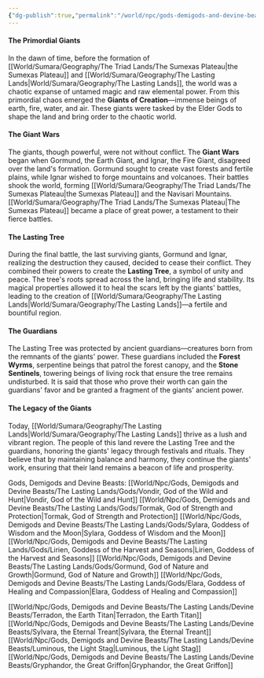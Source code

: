 ```yaml
---
{"dg-publish":true,"permalink":"/world/npc/gods-demigods-and-devine-beasts/the-lasting-lands/the-lasting-lands/"}
---
```


#### The Primordial Giants

In the dawn of time, before the formation of [[World/Sumara/Geography/The Triad Lands/The Sumexas Plateau\|the Sumexas Plateau]] and [[World/Sumara/Geography/The Lasting Lands\|World/Sumara/Geography/The Lasting Lands]], the world was a chaotic expanse of untamed magic and raw elemental power. From this primordial chaos emerged the **Giants of Creation**—immense beings of earth, fire, water, and air. These giants were tasked by the Elder Gods to shape the land and bring order to the chaotic world.

#### The Giant Wars

The giants, though powerful, were not without conflict. The **Giant Wars** began when Gormund, the Earth Giant, and Ignar, the Fire Giant, disagreed over the land's formation. Gormund sought to create vast forests and fertile plains, while Ignar wished to forge mountains and volcanoes. Their battles shook the world, forming [[World/Sumara/Geography/The Triad Lands/The Sumexas Plateau\|the Sumexas Plateau]] and the Navisari Mountains. [[World/Sumara/Geography/The Triad Lands/The Sumexas Plateau\|The Sumexas Plateau]] became a place of great power, a testament to their fierce battles.

#### The Lasting Tree

During the final battle, the last surviving giants, Gormund and Ignar, realizing the destruction they caused, decided to cease their conflict. They combined their powers to create the **Lasting Tree**, a symbol of unity and peace. The tree's roots spread across the land, bringing life and stability. Its magical properties allowed it to heal the scars left by the giants' battles, leading to the creation of [[World/Sumara/Geography/The Lasting Lands\|World/Sumara/Geography/The Lasting Lands]]—a fertile and bountiful region.

#### The Guardians

The Lasting Tree was protected by ancient guardians—creatures born from the remnants of the giants' power. These guardians included the **Forest Wyrms**, serpentine beings that patrol the forest canopy, and the **Stone Sentinels**, towering beings of living rock that ensure the tree remains undisturbed. It is said that those who prove their worth can gain the guardians' favor and be granted a fragment of the giants' ancient power.

#### The Legacy of the Giants

Today, [[World/Sumara/Geography/The Lasting Lands\|World/Sumara/Geography/The Lasting Lands]] thrive as a lush and vibrant region. The people of this land revere the Lasting Tree and the guardians, honoring the giants' legacy through festivals and rituals. They believe that by maintaining balance and harmony, they continue the giants' work, ensuring that their land remains a beacon of life and prosperity.

Gods, Demigods and Devine Beasts:
[[World/Npc/Gods, Demigods and Devine Beasts/The Lasting Lands/Gods/Vondir, God of the Wild and Hunt\|Vondir, God of the Wild and Hunt]]
[[World/Npc/Gods, Demigods and Devine Beasts/The Lasting Lands/Gods/Tormak, God of Strength and Protection\|Tormak, God of Strength and Protection]]
[[World/Npc/Gods, Demigods and Devine Beasts/The Lasting Lands/Gods/Sylara, Goddess of Wisdom and the Moon\|Sylara, Goddess of Wisdom and the Moon]]
[[World/Npc/Gods, Demigods and Devine Beasts/The Lasting Lands/Gods/Lirien, Goddess of the Harvest and Seasons\|Lirien, Goddess of the Harvest and Seasons]]
[[World/Npc/Gods, Demigods and Devine Beasts/The Lasting Lands/Gods/Gormund, God of Nature and Growth\|Gormund, God of Nature and Growth]]
[[World/Npc/Gods, Demigods and Devine Beasts/The Lasting Lands/Gods/Elara, Goddess of Healing and Compassion\|Elara, Goddess of Healing and Compassion]]

[[World/Npc/Gods, Demigods and Devine Beasts/The Lasting Lands/Devine Beasts/Terradon, the Earth Titan\|Terradon, the Earth Titan]]
[[World/Npc/Gods, Demigods and Devine Beasts/The Lasting Lands/Devine Beasts/Sylvara, the Eternal Treant\|Sylvara, the Eternal Treant]]
[[World/Npc/Gods, Demigods and Devine Beasts/The Lasting Lands/Devine Beasts/Luminous, the Light Stag\|Luminous, the Light Stag]]
[[World/Npc/Gods, Demigods and Devine Beasts/The Lasting Lands/Devine Beasts/Gryphandor, the Great Griffon\|Gryphandor, the Great Griffon]]